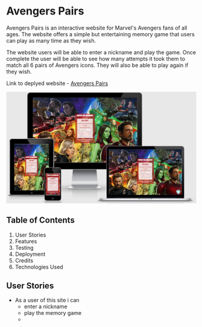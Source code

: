 # Avengers Pairs

Avengers Pairs is an interactive website for Marvel's Avengers fans of all ages. The website offers a simple but entertaining memory game that users can play as many time as they wish.

The website users will be able to enter a nickname and play the game. Once complete the user will be able to see how many attempts it took them to match all 6 pairs of Avengers icons. They will also be able to play again if they wish. 

Link to deplyed website - [Avengers Pairs](https://aemacbeath.github.io/avengers-pairs/)

![am-i-responsive-screenshot](readme-screenshots/am-i-responsive-screenshot.png)

## Table of Contents

1. User Stories
2. Features
3. Testing
4. Deployment
5. Credits
6. Technologies Used

## User Stories

- As a user of this site i can
    - enter a nickname
    - play the memory game
    - 
<!-- bugs = images don't load in deployed version. Removed ../ from start of file path.

bugs = if user click 3rd icon before fucntion for 2nd click finishes 1st icon stays visible. Wrapped function in if to stop 3rd click doing anything.

bugs = user can double click one circle to record as pair. id != clickedCard1 -->